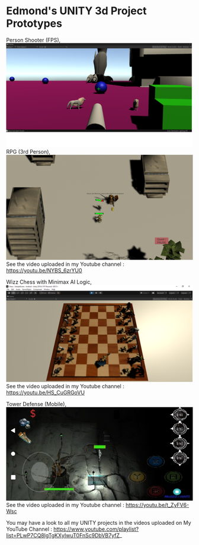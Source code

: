 # Edmond's UNITY 3d Project Prototypes

Person Shooter (FPS),
![alt text](https://github.com/engantung/UNITY/blob/main/1st%20Person%20Shooter/Figure%201.png?raw=true)
RPG (3rd Person),
![alt text](https://github.com/engantung/UNITY/blob/main/RPG%20(3rd%20Person%20View)/Figure%203.png?raw=true)
      See the video uploaded in my Youtube channel : https://youtu.be/NYBS_6zrYU0

Wizz Chess with Minimax AI Logic,
![alt text](https://github.com/engantung/UNITY/blob/main/3d_Chess_with_Battle/Figure_chess.png?raw=true)  
      See the video uploaded in my Youtube channel : https://youtu.be/HS_CuGRGoVU

Tower Defense (Mobile),
![alt text](https://github.com/engantung/UNITY/blob/main/AngelDefense%20(Mobile)/level01.png?raw=true)
      See the video uploaded in my Youtube channel : https://youtu.be/t_ZyFV6-Wsc




You may have a look to all my UNITY projects in the videos uploaded on My YouTube Channel :
https://www.youtube.com/playlist?list=PLwP7CQ8lgTgKXyIwuT0FnSc9DbVB7yfZ_


